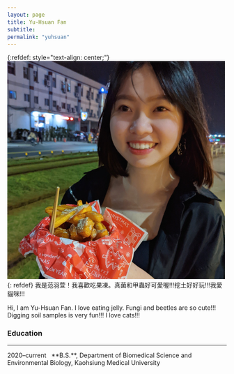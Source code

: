 ```yaml
---
layout: page
title: Yu-Hsuan Fan
subtitle: 
permalink: "yuhsuan"
---
```

{:refdef: style="text-align: center;"}
![](assets/img/people/yuhsuan_500.png)
{: refdef}
我是范羽萱！我喜歡吃果凍。真菌和甲蟲好可愛喔!!!挖土好好玩!!!我愛貓咪!!!<br>

Hi, I am Yu-Hsuan Fan. I love eating jelly. Fungi and beetles are so cute!!! Digging soil samples is very fun!!! I love cats!!!

### Education
<hr>
2020–current&nbsp;&nbsp;&nbsp;**B.S.**, Department of Biomedical Science and Environmental Biology, Kaohsiung Medical University<br>
